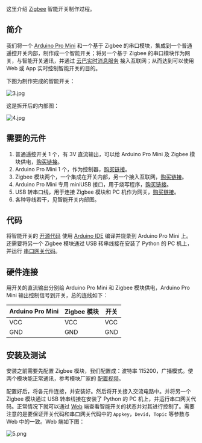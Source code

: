 这里介绍 [Zigbee][1] 智能开关制作过程。

简介
--------

我们将一个 [Arduino Pro Mini][2] 和一个基于 Zigbee 的串口模块，集成到一个普通遥控开关内部，制作成一个智能开关；将另一个基于 Zigbee 的串口模块作为网关，与智能开关通讯，并通过 [云巴实时消息服务][3] 接入互联网；从而达到可以使用 Web 或 App 实时控制智能开关的目的。

下图为制作完成的智能开关：

![3.jpg](../images/3.jpg)

这是拆开后的内部图：

![4.jpg](../images/4.jpg)

需要的元件
--------

1. 普通遥控开关 1 个，有 3V 直流输出，可以给 Arduino Pro Mini 及 Zigbee 模块供电，[购买链接][4]。
2. Arduino Pro Mini 1 个，作为控制器，[购买链接][5]。
3. Zigbee 模块两个，一个集成在开关内部，另一个接入互联网，[购买链接][6]。
4. Arduino Pro Mini 专用 miniUSB 接口，用于烧写程序，[购买链接][7]。
5. USB 转串口线，用于连接 Zigbee 模块和 PC 机作为网关，[购买链接][13]。
6. 各种导线若干，见智能开关内部图。

代码
--------

将智能开关的 [开源代码][8] 使用 [Arduino IDE][9] 编译并烧录到 Arduino Pro Mini 上。还需要将另一个 Zigbee 模块通过 USB 转串线接在安装了 Python 的 PC 机上，并运行 [串口网关代码][10]。

硬件连接
--------

用开关的直流输出分别给 Arduino Pro Mini 和 Zigbee 模块供电，Arduino Pro Mini 输出控制信号到开关，总的连线如下：

| Arduino Pro Mini | Zigbee 模块 | 开关 |
|--------|--------|--------|
| VCC | VCC | VCC |
| GND | GND | GND |

安装及测试
------

安装之前需要先配置 Zigbee 模块，我们配置成：波特率 115200，广播模式。使两个模块能正常通讯，参考模块厂家的 [配置视频][11]。

配置好后，将各元件连接，并安装好。然后将开关接入交流电路中。并将另一个 Zigbee 模块通过 USB 转串线接在安装了 Python 的 PC 机上，并运行串口网关代码。正常情况下就可以通过 [Web][12] 端查看智能开关的状态并对其进行控制了。需要注意的是要保证开关代码和串口网关代码中的 `Appkey`，`Devid`，`Topic` 等参数与 Web 中的一致。Web 端如下图：

![5.png](../images/5.png)

[1]: http://baike.baidu.com/link?url=Kcwx8ighfWCVc23x2V7q3uK0NhGk4vNAUnnUN4zYJFWbWpq68GvjoJHRJlOZsVZILpR_RJcBoes6-WNrCVW0Mq
[2]: https://www.arduino.cc/en/Main/ArduinoBoardProMini
[3]: http://yunba.io
[4]: http://item.jd.com/1462873148.html
[5]: https://item.taobao.com/item.htm?id=521709260567
[6]: https://item.taobao.com/item.htm?id=520850867141
[7]: https://item.taobao.com/item.htm?id=521709808584
[8]: https://github.com/yunbademo/yunba-smartoffice/blob/master/arduino/sketch_switch/sketch_switch.ino
[9]: https://www.arduino.cc/en/Main/Software
[10]: https://github.com/yunbademo/yunba-smartoffice/blob/master/python/serial_gateway.py
[11]: http://www.tudou.com/programs/view/gJOcbx7MX4w/
[12]: #
[13]: https://item.taobao.com/item.htm?id=45811340839
